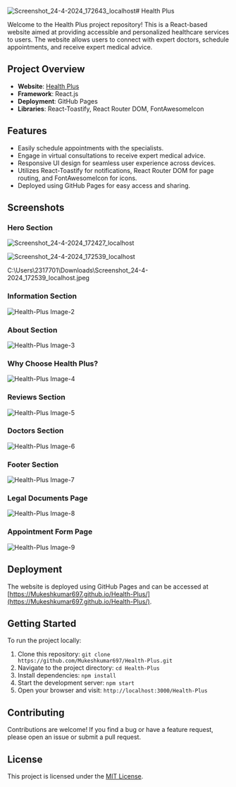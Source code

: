 ![Screenshot_24-4-2024_172643_localhost](https://github.com/Mukeshkumar697/Healthcare/assets/158994543/4adc6c29-fae3-4cdf-9a64-221702dee94a)# Health Plus

Welcome to the Health Plus project repository! This is a React-based website aimed at providing accessible and personalized healthcare services to users. The website allows users to connect with expert doctors, schedule appointments, and receive expert medical advice.

## Project Overview

- **Website**: [Health Plus](https://Mukeshkumar697.github.io/Health-Plus/ "Health Plus")
- **Framework**: React.js
- **Deployment**: GitHub Pages
- **Libraries**: React-Toastify, React Router DOM, FontAwesomeIcon

## Features

- Easily schedule appointments with the specialists.
- Engage in virtual consultations to receive expert medical advice.
- Responsive UI design for seamless user experience across devices.
- Utilizes React-Toastify for notifications, React Router DOM for page routing, and FontAwesomeIcon for icons.
- Deployed using GitHub Pages for easy access and sharing.

## Screenshots

### Hero Section

![Screenshot_24-4-2024_172427_localhost](https://github.com/Mukeshkumar697/Healthcare/assets/158994543/0fd9be78-393a-43d4-a273-8c31fa3b59d8)

![Screenshot_24-4-2024_172539_localhost](https://github.com/Mukeshkumar697/Healthcare/assets/158994543/966bb6ed-f154-43f2-aec7-0a29cd7074fd)


C:\Users\2317701\Downloads\Screenshot_24-4-2024_172539_localhost.jpeg



### Information Section

![Health-Plus Image-2](https://i.postimg.cc/zvRJY4TF/Health-Plus-Image2.png)

### About Section

![Health-Plus Image-3](https://i.postimg.cc/8zGrwbV0/Health-Plus-Image3.png)

### Why Choose Health Plus?

![Health-Plus Image-4](https://i.postimg.cc/fknMz5Kn/Health-Plus-Image4.png)

### Reviews Section

![Health-Plus Image-5](https://i.postimg.cc/xjkHdCRt/Health-Plus-Image5.png)

### Doctors Section

![Health-Plus Image-6](https://i.postimg.cc/8PM6h0xv/Health-Plus-Image6.png)

### Footer Section

![Health-Plus Image-7](https://i.postimg.cc/sftWGrHy/Health-Plus-Image7.png)

### Legal Documents Page

![Health-Plus Image-8](https://i.postimg.cc/FKskXszb/Health-Plus-Image8.png)

### Appointment Form Page

![Health-Plus Image-9](https://i.postimg.cc/2SxLtBk8/Health-Plus-Image9.png)

## Deployment

The website is deployed using GitHub Pages and can be accessed at [https://Mukeshkumar697.github.io/Health-Plus/](https://Mukeshkumar697.github.io/Health-Plus/).

## Getting Started

To run the project locally:

1. Clone this repository: `git clone https://github.com/Mukeshkumar697/Health-Plus.git`
2. Navigate to the project directory: `cd Health-Plus`
3. Install dependencies: `npm install`
4. Start the development server: `npm start`
5. Open your browser and visit: `http://localhost:3000/Health-Plus`

## Contributing

Contributions are welcome! If you find a bug or have a feature request, please open an issue or submit a pull request.

## License

This project is licensed under the [MIT License](./LICENSE "Project LICENSE").
